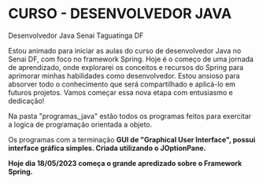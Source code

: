 # CURSO - DESENVOLVEDOR JAVA
Desenvolvedor Java Senai Taguatinga DF<br>

Estou animado para iniciar as aulas do curso de desenvolvedor Java no Senai DF, com foco no framework Spring. Hoje é o começo de uma jornada de aprendizado, onde explorarei os conceitos e recursos do Spring para aprimorar minhas habilidades como desenvolvedor. Estou ansioso para absorver todo o conhecimento que será compartilhado e aplicá-lo em futuros projetos. Vamos começar essa nova etapa com entusiasmo e dedicação!

Na pasta "programas_java" estão todos os programas feitos para exercitar a logica de programação orientada a objeto.

Os programas com a terminação <b>GUI de "Graphical User Interface", possui interface gráfica simples. Criada utilizando o JOptionPane. <b><b/>

Hoje dia 18/05/2023 começa o grande apredizado sobre o Framework Spring.
